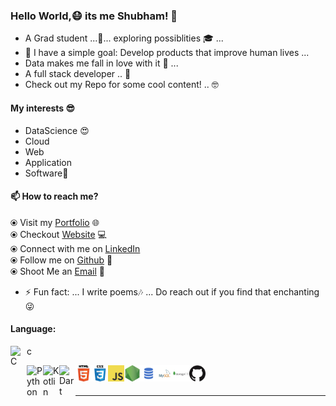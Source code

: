 ### Hello World,😷 its me Shubham! 👋 

- A Grad student ...👻...   exploring possiblities 🎓 ...
- 👾 I have a simple goal: Develop products that improve human lives ...
- Data makes me fall in love with it 🖤  ...
- A full stack developer .. 🤠
- Check out my Repo for some cool content! .. 🤓

#### My interests 😎
- DataScience 😍
- Cloud
- Web
- Application
- Software🤩

#### 📫 How to reach me? 
  ⦿ Visit my [Portfolio](https://rathod2441996.wixsite.com/mysite) 🌐 <br>
  ⦿ Checkout [Website](http://shankarshubham.uta.cloud/Shankar_portfolio/home.php) 💻 <br>
  ⦿ Connect with me on [LinkedIn](https://www.linkedin.com/in/shubham-shankar-013758198/)  <br>
  ⦿ Follow me on [Github](https://github.com/RATHOD-SHUBHAM) 🤪 <br>
  ⦿ Shoot Me an [Email](mailto:shubham.uta@gmail.com) 💌 <br>

- ⚡ Fun fact: ... I write poems🎶 ... Do reach out if you find that enchanting😜

#### Language:

[<img align="left" alt="C" width="26px" src="https://cdn.iconscout.com/icon/free/png-512/c-programming-569564.png" />](https://devdocs.io/c/)
<p> c </p>

[<img align="left" alt="Python" width="26px" src="https://i.pinimg.com/originals/8f/ad/12/8fad125b8f6082bdb7deb0aa593dfb49.jpg" />](https://www.python.org/)

[<img align="left" alt="Kotlin" width="26px" src="https://kotlinlang.org/assets/images/open-graph/kotlin_250x250.png" />](https://kotlinlang.org)

[<img align="left" alt="Dart" width="26px" src="https://image.pngaaa.com/400/23400-middle.png" />](https://dart.dev)

[<img align="left" alt="HTML5" width="26px" src="https://raw.githubusercontent.com/github/explore/80688e429a7d4ef2fca1e82350fe8e3517d3494d/topics/html/html.png" />](https://developer.mozilla.org/en-US/docs/Web/HTML)

[<img align="left" alt="CSS3" width="26px" src="https://raw.githubusercontent.com/github/explore/80688e429a7d4ef2fca1e82350fe8e3517d3494d/topics/css/css.png" />](https://www.w3.org/Style/CSS/Overview.en.html)

[<img align="left" alt="JavaScript" width="26px" src="https://raw.githubusercontent.com/github/explore/80688e429a7d4ef2fca1e82350fe8e3517d3494d/topics/javascript/javascript.png" />](https://developer.mozilla.org/en-US/docs/Web/JavaScript)

[<img align="left" alt="Node.js" width="26px" src="https://raw.githubusercontent.com/github/explore/80688e429a7d4ef2fca1e82350fe8e3517d3494d/topics/nodejs/nodejs.png" />](https://nodejs.org/en/)

[<img align="left" alt="SQL" width="26px" src="https://raw.githubusercontent.com/github/explore/80688e429a7d4ef2fca1e82350fe8e3517d3494d/topics/sql/sql.png" />](https://www.sql.org/)

[<img align="left" alt="MySQL" width="26px" src="https://raw.githubusercontent.com/github/explore/80688e429a7d4ef2fca1e82350fe8e3517d3494d/topics/mysql/mysql.png" />](https://www.mysql.com/)

[<img align="left" alt="MongoDB" width="26px" src="https://raw.githubusercontent.com/github/explore/80688e429a7d4ef2fca1e82350fe8e3517d3494d/topics/mongodb/mongodb.png" />](https://www.mongodb.com/)

[<img align="left" alt="GitHub" width="26px" src="https://raw.githubusercontent.com/github/explore/78df643247d429f6cc873026c0622819ad797942/topics/github/github.png" />](https://github.com/GokulRaj2210)

<br />
<br />

--- 

